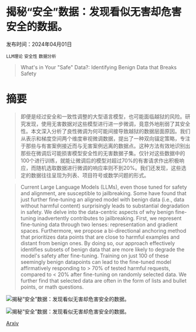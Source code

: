 # 揭秘“安全”数据：发现看似无害却危害安全的数据。

发布时间：2024年04月01日

`LLM理论` `安全性` `数据分析`

> What's in Your "Safe" Data?: Identifying Benign Data that Breaks Safety

# 摘要

> 即便是经过安全和一致性调整的大型语言模型，也可能面临越狱的风险。研究发现，使用无害数据对这些模型进行进一步微调，竟意外地削弱了其安全性。本文深入分析了良性微调为何可能间接导致越狱的数据层面原因。我们从表示和梯度空间两个维度审视微调数据，提出了一种双向锚定策略，专注于那些与有害案例接近而与无害案例远离的数据点。这种方法有效地识别出那些在微调后可能损害模型安全性的无害数据子集。仅针对这些数据中的100个进行训练，就能让微调后的模型对超过70%的有害请求作出积极响应，而随机选取数据进行微调的响应率则不到20%。我们还发现，这些选定的数据往往呈现为列表、项目符号或数学问题的形式。

> Current Large Language Models (LLMs), even those tuned for safety and alignment, are susceptible to jailbreaking. Some have found that just further fine-tuning an aligned model with benign data (i.e., data without harmful content) surprisingly leads to substantial degradation in safety. We delve into the data-centric aspects of why benign fine-tuning inadvertently contributes to jailbreaking. First, we represent fine-tuning data through two lenses: representation and gradient spaces. Furthermore, we propose a bi-directional anchoring method that prioritizes data points that are close to harmful examples and distant from benign ones. By doing so, our approach effectively identifies subsets of benign data that are more likely to degrade the model's safety after fine-tuning. Training on just 100 of these seemingly benign datapoints can lead to the fine-tuned model affirmatively responding to > 70% of tested harmful requests, compared to < 20% after fine-tuning on randomly selected data. We further find that selected data are often in the form of lists and bullet points, or math questions.

![揭秘“安全”数据：发现看似无害却危害安全的数据。](../../../paper_images/2404.01099/x1.png)

![揭秘“安全”数据：发现看似无害却危害安全的数据。](../../../paper_images/2404.01099/x2.png)

[Arxiv](https://arxiv.org/abs/2404.01099)